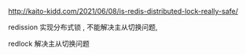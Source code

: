 http://kaito-kidd.com/2021/06/08/is-redis-distributed-lock-really-safe/







redission 实现分布式锁 , 不能解决主从切换问题,

redlock 解决主从切换问题

